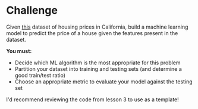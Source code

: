 # Challenge

Given [this](https://www.kaggle.com/camnugent/california-housing-prices) dataset of housing prices in California, build a machine learning model to predict the price of a house given the features present in the dataset.

**You must:**
- Decide which ML algorithm is the most appropriate for this problem
- Partition your dataset into training and testing sets (and determine a good train/test ratio)
- Choose an appropriate metric to evaluate your model against the testing set

I'd recommend reviewing the code from lesson 3 to use as a template!

